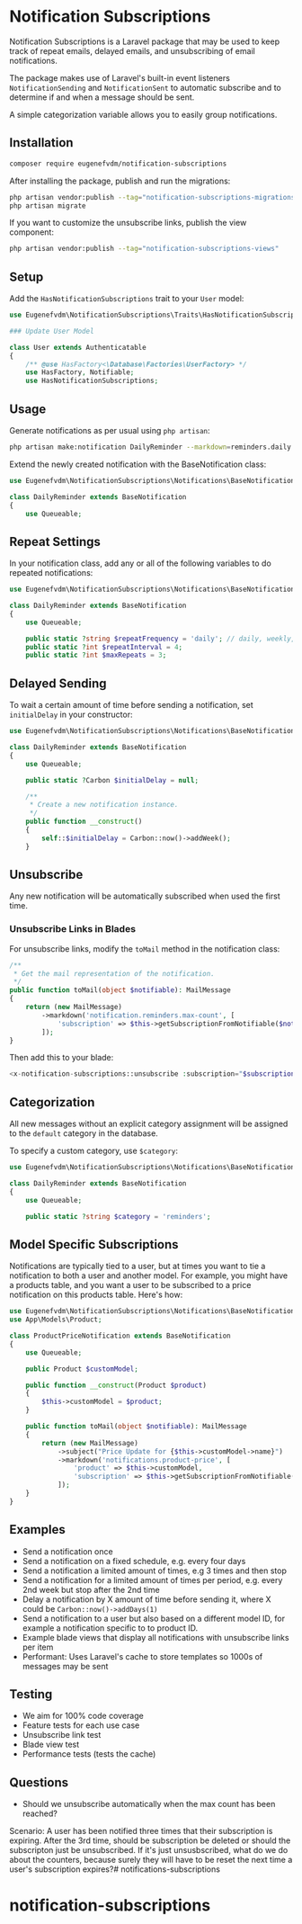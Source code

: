 # Notification Subscriptions

Notification Subscriptions is a Laravel package that may be used to keep track of repeat emails, delayed emails, and unsubscribing of email notifications.

The package makes use of Laravel's built-in event listeners `NotificationSending` and `NotificationSent` to automatic subscribe and to determine if and when a message should be sent.

A simple categorization variable allows you to easily group notifications.

## Installation

```bash
composer require eugenefvdm/notification-subscriptions
```

After installing the package, publish and run the migrations:

```bash
php artisan vendor:publish --tag="notification-subscriptions-migrations"
php artisan migrate
```

If you want to customize the unsubscribe links, publish the view component:

```bash
php artisan vendor:publish --tag="notification-subscriptions-views"
```

## Setup

Add the `HasNotificationSubscriptions` trait to your `User` model:

```php
use Eugenefvdm\NotificationSubscriptions\Traits\HasNotificationSubscriptions;

### Update User Model

class User extends Authenticatable
{
    /** @use HasFactory<\Database\Factories\UserFactory> */
    use HasFactory, Notifiable;
    use HasNotificationSubscriptions;
```

## Usage

Generate notifications as per usual using `php artisan`:

```bash
php artisan make:notification DailyReminder --markdown=reminders.daily
```

Extend the newly created notification with the BaseNotification class:

```php
use Eugenefvdm\NotificationSubscriptions\Notifications\BaseNotification;

class DailyReminder extends BaseNotification
{
    use Queueable;
```

## Repeat Settings

In your notification class, add any or all of the following variables to do repeated notifications:

```php
use Eugenefvdm\NotificationSubscriptions\Notifications\BaseNotification;

class DailyReminder extends BaseNotification
{
    use Queueable;

    public static ?string $repeatFrequency = 'daily'; // daily, weekly, monthly, yearly
    public static ?int $repeatInterval = 4;
    public static ?int $maxRepeats = 3;
```

## Delayed Sending

To wait a certain amount of time before sending a notification, set `initialDelay` in your constructor:

```php
use Eugenefvdm\NotificationSubscriptions\Notifications\BaseNotification;

class DailyReminder extends BaseNotification
{
    use Queueable;

    public static ?Carbon $initialDelay = null;

    /**
     * Create a new notification instance.
     */
    public function __construct()
    {        
        self::$initialDelay = Carbon::now()->addWeek();
    }
```

## Unsubscribe

Any new notification will be automatically subscribed when used the first time.

### Unsubscribe Links in Blades

For unsubscribe links, modify the `toMail` method in the notification class:

```php
/**
 * Get the mail representation of the notification.
 */
public function toMail(object $notifiable): MailMessage
{
    return (new MailMessage)
        ->markdown('notification.reminders.max-count', [
            'subscription' => $this->getSubscriptionFromNotifiable($notifiable)
        ]);
}
```

Then add this to your blade:

```php
<x-notification-subscriptions::unsubscribe :subscription="$subscription" />
```

## Categorization

All new messages without an explicit category assignment will be assigned to the `default` category in the database.

To specify a custom category, use `$category`:

```php
use Eugenefvdm\NotificationSubscriptions\Notifications\BaseNotification;

class DailyReminder extends BaseNotification
{
    use Queueable;

    public static ?string $category = 'reminders';
```

## Model Specific Subscriptions

Notifications are typically tied to a user, but at times you want to tie a notification to both a user and another model. For example, you might have a products table, and you want a user to be subscribed to a price notification on this products table. Here's how:

```php
use Eugenefvdm\NotificationSubscriptions\Notifications\BaseNotification;
use App\Models\Product;

class ProductPriceNotification extends BaseNotification
{
    use Queueable;

    public Product $customModel;

    public function __construct(Product $product)
    {
        $this->customModel = $product;
    }

    public function toMail(object $notifiable): MailMessage
    {
        return (new MailMessage)
            ->subject("Price Update for {$this->customModel->name}")
            ->markdown('notifications.product-price', [
                'product' => $this->customModel,
                'subscription' => $this->getSubscriptionFromNotifiable($notifiable)
            ]);
    }
}
```



## Examples

- Send a notification once
- Send a notification on a fixed schedule, e.g. every four days
- Send a notification a limited amount of times, e.g 3 times and then stop
- Send a notification for a limited amount of times per period, e.g. every 2nd week but stop after the 2nd time
- Delay a notification by X amount of time before sending it, where X could be `Carbon::now()->addDays(1)`
- Send a notification to a user but also based on a different model ID, for example a notification specific to to product ID.
- Example blade views that display all notifications with unsubscribe links per item
- Performant: Uses Laravel's cache to store templates so 1000s of messages may be sent

## Testing

- We aim for 100% code coverage
- Feature tests for each use case
- Unsubscribe link test
- Blade view test
- Performance tests (tests the cache)

## Questions

- Should we unsubscribe automatically when the max count has been reached?

Scenario: A user has been notified three times that their subscription is expiring. After the 3rd time, should be subscription be deleted or should the subscripton just be unsubscribed. If it's just unsusbscribed, what do we do about the counters, because surely they will have to be reset the next time a user's subscription expires?# notifications-subscriptions
# notification-subscriptions
